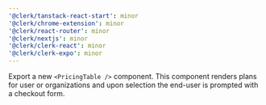 ```yaml
---
'@clerk/tanstack-react-start': minor
'@clerk/chrome-extension': minor
'@clerk/react-router': minor
'@clerk/nextjs': minor
'@clerk/clerk-react': minor
'@clerk/clerk-expo': minor
---
```


Export a new `<PricingTable />` component. This component renders plans for user or organizations and upon selection the end-user is prompted with a checkout form.
